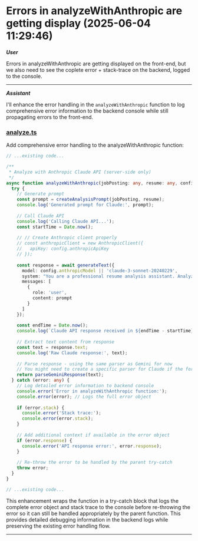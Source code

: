 <!-- Generated by SpecStory -->

# Errors in analyzeWithAnthropic are getting display (2025-06-04 11:29:46)

_**User**_

Errors in analyzeWithAnthropic are getting displayed on the front-end, but we also need to see the coplete error + stack-trace on the backend, logged to the console.

---

_**Assistant**_

I'll enhance the error handling in the `analyzeWithAnthropic` function to log comprehensive error information to the backend console while still propagating errors to the front-end.

### [analyze.ts](file:///Users/michaelpaulukonis/projects/job-posting-analyzer/server/api/analyze.ts)

Add comprehensive error handling to the analyzeWithAnthropic function:

````typescript
// ...existing code...

/**
 * Analyze with Anthropic Claude API (server-side only)
 */
async function analyzeWithAnthropic(jobPosting: any, resume: any, config: any) {
  try {
    // Generate prompt
    const prompt = createAnalysisPrompt(jobPosting, resume);
    console.log('Generated prompt for Claude:', prompt);
    
    // Call Claude API
    console.log('Calling Claude API...');
    const startTime = Date.now();
    
    // // Create Anthropic client properly
    // const anthropicClient = new AnthropicClient({
    //   apiKey: config.anthropicApiKey
    // });
    
    const response = await generateText({
      model: config.anthropicModel || 'claude-3-sonnet-20240229',
      system: "You are a professional resume analysis assistant. Analyze the job posting and resume to identify matches, gaps, and provide suggestions.",
      messages: [
        { 
          role: 'user', 
          content: prompt 
        }
      ]
    });
    
    const endTime = Date.now();
    console.log(`Claude API response received in ${endTime - startTime}ms`);
    
    // Extract text content from response
    const text = response.text;
    console.log('Raw Claude response:', text);
    
    // Parse response - using the same parser as Gemini for now
    // You might need to create a specific parser for Claude if the formats differ
    return parseGeminiResponse(text);
  } catch (error: any) {
    // Log detailed error information to backend console
    console.error('Error in analyzeWithAnthropic function:');
    console.error(error); // Logs the full error object
    
    if (error.stack) {
      console.error('Stack trace:');
      console.error(error.stack);
    }
    
    // Add additional context if available in the error object
    if (error.response) {
      console.error('API response error:', error.response);
    }
    
    // Re-throw the error to be handled by the parent try-catch
    throw error;
  }
}

// ...existing code...
````

This enhancement wraps the function in a try-catch block that logs the complete error object and stack trace to the console before re-throwing the error so it can still be handled appropriately by the parent function. This provides detailed debugging information in the backend logs while preserving the existing error handling flow.

---


